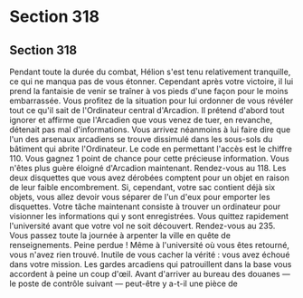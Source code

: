 # Section 318

## Section 318

Pendant toute la durée du combat, Hélion s'est tenu relativement
tranquille, ce qui ne manqua pas de vous étonner. Cependant
après votre victoire, il lui prend la fantaisie de venir se traîner à
vos pieds d'une façon pour le moins embarrassée. Vous profitez
de la situation pour lui ordonner de vous révéler tout ce qu'il sait
de l'Ordinateur central d'Arcadion. Il prétend d'abord tout
ignorer et affirme que l'Arcadien que vous venez de tuer, en
revanche, détenait pas mal d'informations. Vous arrivez
néanmoins à lui faire dire que l'un des arsenaux arcadiens se
trouve dissimulé dans les sous-sols du bâtiment qui abrite
l'Ordinateur. Le code en permettant l'accès est le chiffre 110.
Vous gagnez 1 point de chance pour cette précieuse
information. Vous n'êtes plus guère éloigné d'Arcadion
maintenant. Rendez-vous au 118.
Les deux disquettes que vous avez dérobées comptent pour un
objet en raison de leur faible encombrement. Si, cependant, votre
sac contient déjà six objets, vous allez devoir vous séparer de l'un
d'eux pour emporter les disquettes. Votre tâche maintenant
consiste à trouver un ordinateur pour visionner les informations
qui y sont enregistrées. Vous quittez rapidement l'université
avant que votre vol ne soit découvert. Rendez-vous au 235.
Vous passez toute la journée à arpenter la ville en quête de
renseignements. Peine perdue ! Même à l'université où vous êtes
retourné, vous n'avez rien trouvé. Inutile de vous cacher la vérité
: vous avez échoué dans votre mission.
Les gardes arcadiens qui patrouillent dans la base vous accordent
à peine un coup d'œil. Avant d'arriver au bureau des douanes —
le poste de contrôle suivant — peut-être y a-t-il une pièce de